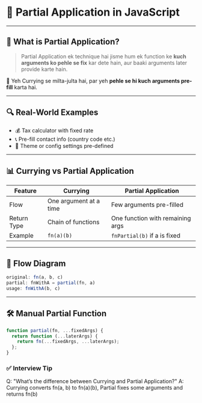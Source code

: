 # 🧮 Partial Application in JavaScript

---

## 🔰 What is Partial Application?

> Partial Application ek technique hai jisme hum ek function ke **kuch arguments ko pehle se fix** kar dete hain, aur baaki arguments later provide karte hain.

📌 Yeh Currying se milta-julta hai, par yeh **pehle se hi kuch arguments pre-fill** karta hai.

---

## 🔍 Real-World Examples

- 💰 Tax calculator with fixed rate
- 📞 Pre-fill contact info (country code etc.)
- 🎨 Theme or config settings pre-defined

---

## 📊 Currying vs Partial Application

| Feature       | Currying                     | Partial Application              |
|---------------|------------------------------|----------------------------------|
| Flow          | One argument at a time       | Few arguments pre-filled         |
| Return Type   | Chain of functions           | One function with remaining args |
| Example       | `fn(a)(b)`                   | `fnPartial(b)` if a is fixed     |

---

## 🧠 Flow Diagram
```js
original: fn(a, b, c)
partial: fnWithA = partial(fn, a)
usage: fnWithA(b, c)
```

---

## 🛠️ Manual Partial Function

```js
function partial(fn, ...fixedArgs) {
  return function (...laterArgs) {
    return fn(...fixedArgs, ...laterArgs);
  };
}
```

### ✅ Interview Tip
Q: "What’s the difference between Currying and Partial Application?"
A: Currying converts fn(a, b) to fn(a)(b), Partial fixes some arguments and returns fn(b)


